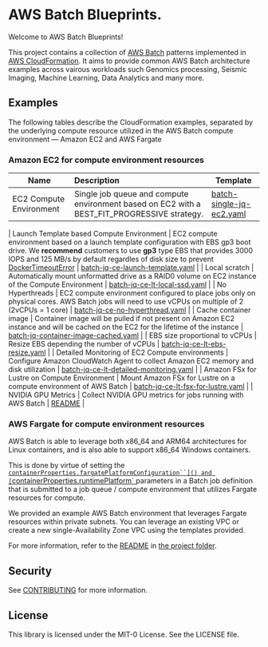# AWS Batch Blueprints.

Welcome to AWS Batch Blueprints!

This project contains a collection of [AWS Batch](https://docs.aws.amazon.com/batch/latest/userguide/what-is-batch.html) patterns implemented in [AWS CloudFormation](https://docs.aws.amazon.com/AWSCloudFormation/latest/UserGuide/Welcome.html).
It aims to provide common AWS Batch architecture examples across vairous workloads such Genomics processing, Seismic Imaging, Machine Learning, Data Analytics and many more.

## Examples

The following tables describe the CloudFormation examples, separated by the underlying compute resource utilized in the AWS Batch compute environment &mdash; Amazon EC2 and AWS Fargate

### Amazon EC2 for compute environment resources

| **Name**                                        | **Description**                                                                                                                                                                                                                                                                                                     | **Template**                                                                                 |
| ----------------------------------------------- | :------------------------------------------------------------------------------------------------------------------------------------------------------------------------------------------------------------------------------------------------------------------------------------------------------------------ | -------------------------------------------------------------------------------------------- |
| EC2 Compute Environment                         | Single job queue and compute environment based on EC2 with a BEST_FIT_PROGRESSIVE strategy.                                                                                                                                                                                                                         | [batch-single-jq-ec2.yaml](templates/batch-single-jq-ec2.yaml)                               |

| Launch Template based Compute Environment       | EC2 compute environment based on a launch template configuration with EBS gp3 boot drive. We **recommend** customers to use **gp3** type EBS that provides 3000 IOPS and 125 MB/s by default regardles of disk size to prevent [DockerTimeoutError](https://repost.aws/knowledge-center/batch-docker-timeout-error) | [batch-jq-ce-launch-template.yaml](templates/batch-jq-ce-launch-template.yaml)               |
| Local scratch                                   | Automatically mount unformatted drive as a RAID0 volume on EC2 instance of the Compute Environment                                                                                                                                                                                                                  | [batch-jq-ce-lt-local-ssd.yaml](templates/batch-jq-ce-lt-local-ssd.yaml)                     |
| No Hyperthreads                                 | EC2 compute environment configured to place jobs only on physical cores. AWS Batch jobs will need to use vCPUs on multiple of 2 (2vCPUs = 1 core)                                                                                                                                                                   | [batch-jq-ce-no-hyperthread.yaml](templates/batch-jq-ce-no-hyperthread.yaml)                 |
| Cache container image                           | Container image will be pulled if not present on Amazon EC2 instance and will be cached on the EC2 for the lifetime of the instance                                                                                                                                                                                 | [batch-jq-container-image-cached.yaml](templates/batch-jq-container-image-cached.yaml)       |
| EBS size proportional to vCPUs                  | Resize EBS depending the number of vCPUs                                                                                                                                                                                                                                                                            | [batch-jq-ce-lt-ebs-resize.yaml](templates/batch-jq-ce-lt-ebs-resize.yaml)                   |
| Detailed Monitoring of EC2 Compute environments | Configure Amazon CloudWatch Agent to collect Amazon EC2 memory and disk utilization                                                                                                                                                                                                                                 | [batch-jq-ce-lt-detailed-monitoring.yaml](templates/batch-jq-ce-lt-detailed-monitoring.yaml) |
| Amazon FSx for Lustre on Compute Environment    | Mount Amazon FSx for Lustre on a compute environment of AWS Batch                                                                                                                                                                                                                                                   | [batch-jq-ce-lt-fsx-for-lustre.yaml](templates/batch-jq-ce-lt-fsx-for-lustre.yaml)           |
| NVIDIA GPU Metrics                              | Collect NVIDIA GPU metrics for jobs running with AWS Batch                                                                                                                                                                                                                                                          | [README](ec2/gpu-monitoring-metrics/README.md)                                               |

### AWS Fargate for compute environment resources

AWS Batch is able to leverage both x86_64 and ARM64 architectures for Linux containers, and is also able to support x86_64 Windows containers. 

This is done by virtue of setting the [`containerProperties.fargatePlatformConfiguration``]() and [`containerProperties.runtimePlatform` ]() parameters in a Batch job definition that is submitted to a job queue / compute environment that utilizes Fargate resources for compute. 

We provided an example AWS Batch environment that leverages Fargate resources within private subnets. You can leverage an existing VPC or create a new single-Availability Zone VPC using the templates provided. 

For more information, refer to the [README](fargate/README.md) in [the project folder](fargate/).


## Security

See [CONTRIBUTING](CONTRIBUTING.md#security-issue-notifications) for more information.

## License

This library is licensed under the MIT-0 License. See the LICENSE file.
